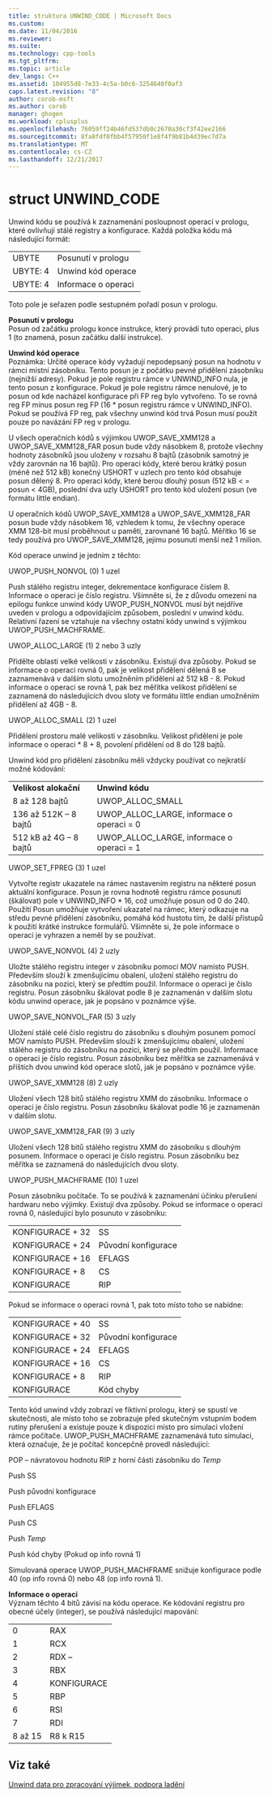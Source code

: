 ```yaml
---
title: struktura UNWIND_CODE | Microsoft Docs
ms.custom: 
ms.date: 11/04/2016
ms.reviewer: 
ms.suite: 
ms.technology: cpp-tools
ms.tgt_pltfrm: 
ms.topic: article
dev_langs: C++
ms.assetid: 104955d8-7e33-4c5a-b0c6-3254648f0af3
caps.latest.revision: "8"
author: corob-msft
ms.author: corob
manager: ghogen
ms.workload: cplusplus
ms.openlocfilehash: 76059ff24b46fd537db0c2670a30cf3f42ee2166
ms.sourcegitcommit: 8fa8fdf0fbb4f57950f1e8f4f9b81b4d39ec7d7a
ms.translationtype: MT
ms.contentlocale: cs-CZ
ms.lasthandoff: 12/21/2017
---
```

# <a name="struct-unwindcode"></a>struct UNWIND_CODE
Unwind kódu se používá k zaznamenání posloupnost operací v prologu, které ovlivňují stálé registry a konfigurace. Každá položka kódu má následující formát:  
  
|||  
|-|-|  
|UBYTE|Posunutí v prologu|  
|UBYTE: 4|Unwind kód operace|  
|UBYTE: 4|Informace o operaci|  
  
 Toto pole je seřazen podle sestupném pořadí posun v prologu.  
  
 **Posunutí v prologu**  
 Posun od začátku prologu konce instrukce, který provádí tuto operaci, plus 1 (to znamená, posun začátku další instrukce).  
  
 **Unwind kód operace**  
 Poznámka: Určité operace kódy vyžadují nepodepsaný posun na hodnotu v rámci místní zásobníku. Tento posun je z počátku pevné přidělení zásobníku (nejnižší adresy). Pokud je pole registru rámce v UNWIND_INFO nula, je tento posun z konfigurace. Pokud je pole registru rámce nenulové, je to posun od kde nacházel konfigurace při FP reg bylo vytvořeno. To se rovná reg FP mínus posun reg FP (16 * posun registru rámce v UNWIND_INFO). Pokud se používá FP reg, pak všechny unwind kód trvá Posun musí použít pouze po navázání FP reg v prologu.  
  
 U všech operačních kódů s výjimkou UWOP_SAVE_XMM128 a UWOP_SAVE_XMM128_FAR posun bude vždy násobkem 8, protože všechny hodnoty zásobníků jsou uloženy v rozsahu 8 bajtů (zásobník samotný je vždy zarovnán na 16 bajtů). Pro operaci kódy, které berou krátký posun (méně než 512 kB) konečný USHORT v uzlech pro tento kód obsahuje posun dělený 8. Pro operaci kódy, které berou dlouhý posun (512 kB < = posun < 4GB), poslední dva uzly USHORT pro tento kód uložení posun (ve formátu little endian).  
  
 U operačních kódů UWOP_SAVE_XMM128 a UWOP_SAVE_XMM128_FAR posun bude vždy násobkem 16, vzhledem k tomu, že všechny operace XMM 128-bit musí proběhnout u paměti, zarovnané 16 bajtů. Měřítko 16 se tedy používá pro UWOP_SAVE_XMM128, jejímu posunutí menší než 1 milion.  
  
 Kód operace unwind je jedním z těchto:  
  
 UWOP_PUSH_NONVOL (0) 1 uzel  
  
 Push stálého registru integer, dekrementace konfigurace číslem 8. Informace o operaci je číslo registru. Všimněte si, že z důvodu omezení na epilogu funkce unwind kódy UWOP_PUSH_NONVOL musí být nejdříve uveden v prologu a odpovídajícím způsobem, poslední v unwind kódu. Relativní řazení se vztahuje na všechny ostatní kódy unwind s výjimkou UWOP_PUSH_MACHFRAME.  
  
 UWOP_ALLOC_LARGE (1) 2 nebo 3 uzly  
  
 Přidělte oblasti velké velikosti v zásobníku. Existují dva způsoby. Pokud se informace o operaci rovná 0, pak je velikost přidělení dělená 8 se zaznamenává v dalším slotu umožněním přidělení až 512 kB - 8. Pokud informace o operaci se rovná 1, pak bez měřítka velikost přidělení se zaznamená do následujících dvou sloty ve formátu little endian umožněním přidělení až 4GB - 8.  
  
 UWOP_ALLOC_SMALL (2) 1 uzel  
  
 Přidělení prostoru malé velikosti v zásobníku. Velikost přidělení je pole informace o operaci * 8 + 8, povolení přidělení od 8 do 128 bajtů.  
  
 Unwind kód pro přidělení zásobníku měli vždycky používat co nejkratší možné kódování:  
  
|||  
|-|-|  
|**Velikost alokační**|**Unwind kódu**|  
|8 až 128 bajtů|UWOP_ALLOC_SMALL|  
|136 až 512K – 8 bajtů|UWOP_ALLOC_LARGE, informace o operaci = 0|  
|512 kB až 4G – 8 bajtů|UWOP_ALLOC_LARGE, informace o operaci = 1|  
  
 UWOP_SET_FPREG (3) 1 uzel  
  
 Vytvořte registr ukazatele na rámec nastavením registru na některé posun aktuální konfigurace. Posun je rovna hodnotě registru rámce posunutí (škálovat) pole v UNWIND_INFO * 16, což umožňuje posun od 0 do 240. Použití Posun umožňuje vytvoření ukazatel na rámec, který odkazuje na středu pevné přidělení zásobníku, pomáhá kód hustotu tím, že další přístupů k použití krátké instrukce formulářů. Všimněte si, že pole informace o operaci je vyhrazen a neměl by se používat.  
  
 UWOP_SAVE_NONVOL (4) 2 uzly  
  
 Uložte stálého registru integer v zásobníku pomocí MOV namísto PUSH. Především slouží k zmenšujícímu obalení, uložení stálého registru do zásobníku na pozici, který se předtím použil. Informace o operaci je číslo registru. Posun zásobníku škálovat podle 8 je zaznamenán v dalším slotu kódu unwind operace, jak je popsáno v poznámce výše.  
  
 UWOP_SAVE_NONVOL_FAR (5) 3 uzly  
  
 Uložení stálé celé číslo registru do zásobníku s dlouhým posunem pomocí MOV namísto PUSH. Především slouží k zmenšujícímu obalení, uložení stálého registru do zásobníku na pozici, který se předtím použil. Informace o operaci je číslo registru. Posun zásobníku bez měřítka se zaznamenává v příštích dvou unwind kód operace slotů, jak je popsáno v poznámce výše.  
  
 UWOP_SAVE_XMM128 (8) 2 uzly  
  
 Uložení všech 128 bitů stálého registru XMM do zásobníku. Informace o operaci je číslo registru. Posun zásobníku škálovat podle 16 je zaznamenán v dalším slotu.  
  
 UWOP_SAVE_XMM128_FAR (9) 3 uzly  
  
 Uložení všech 128 bitů stálého registru XMM do zásobníku s dlouhým posunem. Informace o operaci je číslo registru. Posun zásobníku bez měřítka se zaznamená do následujících dvou sloty.  
  
 UWOP_PUSH_MACHFRAME (10) 1 uzel  
  
 Posun zásobníku počítače.  To se používá k zaznamenání účinku přerušení hardwaru nebo výjimky. Existují dva způsoby. Pokud se informace o operaci rovná 0, následující bylo posunuto v zásobníku:  
  
|||  
|-|-|  
|KONFIGURACE + 32|SS|  
|KONFIGURACE + 24|Původní konfigurace|  
|KONFIGURACE + 16|EFLAGS|  
|KONFIGURACE + 8|CS|  
|KONFIGURACE|RIP|  
  
 Pokud se informace o operaci rovná 1, pak toto místo toho se nabídne:  
  
|||  
|-|-|  
|KONFIGURACE + 40|SS|  
|KONFIGURACE + 32|Původní konfigurace|  
|KONFIGURACE + 24|EFLAGS|  
|KONFIGURACE + 16|CS|  
|KONFIGURACE + 8|RIP|  
|KONFIGURACE|Kód chyby|  
  
 Tento kód unwind vždy zobrazí ve fiktivní prologu, který se spustí ve skutečnosti, ale místo toho se zobrazuje před skutečným vstupním bodem rutiny přerušení a existuje pouze k dispozici místo pro simulaci vložení rámce počítače. UWOP_PUSH_MACHFRAME zaznamenává tuto simulaci, která označuje, že je počítač koncepčně provedl následující:  
  
 POP – návratovou hodnotu RIP z horní části zásobníku do *Temp*  
  
 Push SS  
  
 Push původní konfigurace  
  
 Push EFLAGS  
  
 Push CS  
  
 Push *Temp*  
  
 Push kód chyby (Pokud op info rovná 1)  
  
 Simulovaná operace UWOP_PUSH_MACHFRAME snižuje konfigurace podle 40 (op info rovná 0) nebo 48 (op info rovná 1).  
  
 **Informace o operaci**  
 Význam těchto 4 bitů závisí na kódu operace. Ke kódování registru pro obecné účely (integer), se používá následující mapování:  
  
|||  
|-|-|  
|0|RAX|  
|1|RCX|  
|2|RDX –|  
|3|RBX|  
|4|KONFIGURACE|  
|5|RBP|  
|6|RSI|  
|7|RDI|  
|8 až 15|R8 k R15|  
  
## <a name="see-also"></a>Viz také  
 [Unwind data pro zpracování výjimek, podpora ladění](../build/unwind-data-for-exception-handling-debugger-support.md)